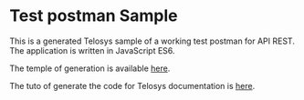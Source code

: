 # Test postman Sample

This is a generated Telosys sample of a working test postman for API REST.  
The application is written in JavaScript ES6.  

The temple of generation is available [here](https://github.com/so-technology-watch/telosys-templates-postman).

The tuto of generate the code for Telosys documentation is [here](https://sites.google.com/site/telosystools/getting-started/generate-the-code).
